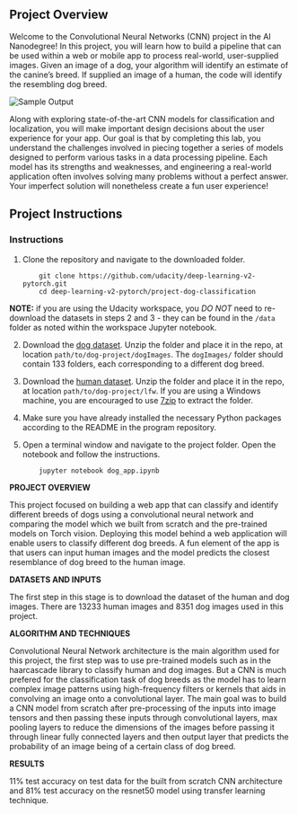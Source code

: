 [//]: # (Image References)

[image1]: ./images/sample_dog_output.png "Sample Output"
[image2]: ./images/vgg16_model.png "VGG-16 Model Layers"
[image3]: ./images/vgg16_model_draw.png "VGG16 Model Figure"


## Project Overview

Welcome to the Convolutional Neural Networks (CNN) project in the AI Nanodegree! In this project, you will learn how to build a pipeline that can be used within a web or mobile app to process real-world, user-supplied images.  Given an image of a dog, your algorithm will identify an estimate of the canine’s breed.  If supplied an image of a human, the code will identify the resembling dog breed.  

![Sample Output][image1]

Along with exploring state-of-the-art CNN models for classification and localization, you will make important design decisions about the user experience for your app.  Our goal is that by completing this lab, you understand the challenges involved in piecing together a series of models designed to perform various tasks in a data processing pipeline.  Each model has its strengths and weaknesses, and engineering a real-world application often involves solving many problems without a perfect answer.  Your imperfect solution will nonetheless create a fun user experience!


## Project Instructions

### Instructions

1. Clone the repository and navigate to the downloaded folder.
	
	```	
		git clone https://github.com/udacity/deep-learning-v2-pytorch.git
		cd deep-learning-v2-pytorch/project-dog-classification
	```
    
__NOTE:__ if you are using the Udacity workspace, you *DO NOT* need to re-download the datasets in steps 2 and 3 - they can be found in the `/data` folder as noted within the workspace Jupyter notebook.

2. Download the [dog dataset](https://s3-us-west-1.amazonaws.com/udacity-aind/dog-project/dogImages.zip).  Unzip the folder and place it in the repo, at location `path/to/dog-project/dogImages`.  The `dogImages/` folder should contain 133 folders, each corresponding to a different dog breed.
3. Download the [human dataset](http://vis-www.cs.umass.edu/lfw/lfw.tgz).  Unzip the folder and place it in the repo, at location `path/to/dog-project/lfw`.  If you are using a Windows machine, you are encouraged to use [7zip](http://www.7-zip.org/) to extract the folder. 
4. Make sure you have already installed the necessary Python packages according to the README in the program repository.
5. Open a terminal window and navigate to the project folder. Open the notebook and follow the instructions.
	
	```
		jupyter notebook dog_app.ipynb
	```


**PROJECT OVERVIEW**

This project focused on building a web app that can classify and identify different breeds of dogs using a convolutional neural network and comparing the model which we built from scratch and the pre-trained models on Torch vision. Deploying this model behind a web application will enable users to classify different dog breeds. A fun element of the app is that users can input human images and the model predicts the closest resemblance of dog breed to the human image.


**DATASETS AND INPUTS**

The first step in this stage is to download the dataset of the human and dog images. There are 13233 human images and 8351 dog images used in this project.

**ALGORITHM AND TECHNIQUES**

Convolutional Neural Network architecture is the main algorithm used for this project, the first step was to use pre-trained models such as in the haarcascade library to classify human and dog images. But a CNN is much prefered for the classification task of dog breeds as the model has to learn complex image patterns using high-frequency filters or kernels that aids in convolving an image onto a convolutional layer. The main goal was to build a CNN model from scratch after pre-processing of the inputs into image tensors and then passing these inputs through convolutional layers, max pooling layers to reduce the dimensions of the images before passing it through linear fully connected layers  and then output layer that predicts the probability of an image being of a certain class of dog breed.


**RESULTS**

11% test accuracy on test data for the built from scratch CNN architecture and 81% test accuracy on the resnet50 model using transfer learning technique.